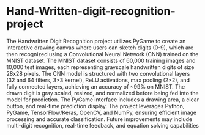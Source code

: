 # Hand-Written-digit-recognition-project
 The Handwritten Digit Recognition project utilizes PyGame to create an interactive drawing canvas where users can sketch digits (0-9), which are then recognized using a Convolutional Neural Network (CNN) trained on the MNIST dataset. The MNIST dataset consists of 60,000 training images and 10,000 test images, each representing grayscale handwritten digits of size 28x28 pixels. The CNN model is structured with two convolutional layers (32 and 64 filters, 3×3 kernel), ReLU activations, max pooling (2×2), and fully connected layers, achieving an accuracy of ~99% on MNIST. The drawn digit is gray scaled, resized, and normalized before being fed into the model for prediction. The PyGame interface includes a drawing area, a clear button, and real-time prediction display. The project leverages Python, PyGame, TensorFlow/Keras, OpenCV, and NumPy, ensuring efficient image processing and accurate classification. Future improvements may include multi-digit recognition, real-time feedback, and equation solving capabilities
